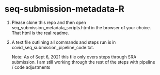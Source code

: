 # seq-submission-metadata-R

1. Please clone this repo and then open seq_submission_metadata_scripts.html in the browser of your choice.  That html is the real readme.

2. A text file outlining all commands and steps run is in covid_seq_submission_pipeline_code.txt.
	
	Note: As of Sept 6, 2021 this file only overs steps through SRA submission.  I am still working through the rest of the steps with pipeline / code adjustments

